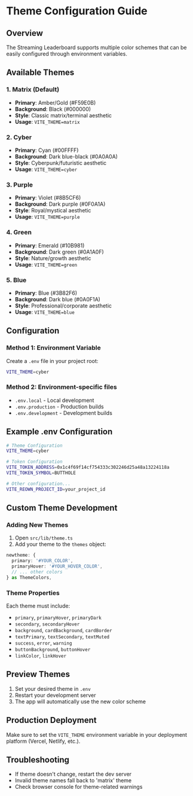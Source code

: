 # Theme Configuration Guide

## Overview
The Streaming Leaderboard supports multiple color schemes that can be easily configured through environment variables.

## Available Themes

### 1. Matrix (Default)
- **Primary**: Amber/Gold (#F59E0B)
- **Background**: Black (#000000)
- **Style**: Classic matrix/terminal aesthetic
- **Usage**: `VITE_THEME=matrix`

### 2. Cyber
- **Primary**: Cyan (#00FFFF)
- **Background**: Dark blue-black (#0A0A0A)
- **Style**: Cyberpunk/futuristic aesthetic
- **Usage**: `VITE_THEME=cyber`

### 3. Purple
- **Primary**: Violet (#8B5CF6)
- **Background**: Dark purple (#0F0A1A)
- **Style**: Royal/mystical aesthetic
- **Usage**: `VITE_THEME=purple`

### 4. Green
- **Primary**: Emerald (#10B981)
- **Background**: Dark green (#0A1A0F)
- **Style**: Nature/growth aesthetic
- **Usage**: `VITE_THEME=green`

### 5. Blue
- **Primary**: Blue (#3B82F6)
- **Background**: Dark blue (#0A0F1A)
- **Style**: Professional/corporate aesthetic
- **Usage**: `VITE_THEME=blue`

## Configuration

### Method 1: Environment Variable
Create a `.env` file in your project root:
```bash
VITE_THEME=cyber
```

### Method 2: Environment-specific files
- `.env.local` - Local development
- `.env.production` - Production builds
- `.env.development` - Development builds

## Example .env Configuration
```bash
# Theme Configuration
VITE_THEME=cyber

# Token Configuration
VITE_TOKEN_ADDRESS=0x1c4f69f14cf754333c302246d25a48a13224118a
VITE_TOKEN_SYMBOL=BUTTHOLE

# Other configuration...
VITE_REOWN_PROJECT_ID=your_project_id
```

## Custom Theme Development

### Adding New Themes
1. Open `src/lib/theme.ts`
2. Add your theme to the `themes` object:
```typescript
newtheme: {
  primary: '#YOUR_COLOR',
  primaryHover: '#YOUR_HOVER_COLOR',
  // ... other colors
} as ThemeColors,
```

### Theme Properties
Each theme must include:
- `primary`, `primaryHover`, `primaryDark`
- `secondary`, `secondaryHover`
- `background`, `cardBackground`, `cardBorder`
- `textPrimary`, `textSecondary`, `textMuted`
- `success`, `error`, `warning`
- `buttonBackground`, `buttonHover`
- `linkColor`, `linkHover`

## Preview Themes
1. Set your desired theme in `.env`
2. Restart your development server
3. The app will automatically use the new color scheme

## Production Deployment
Make sure to set the `VITE_THEME` environment variable in your deployment platform (Vercel, Netlify, etc.).

## Troubleshooting
- If theme doesn't change, restart the dev server
- Invalid theme names fall back to 'matrix' theme
- Check browser console for theme-related warnings

